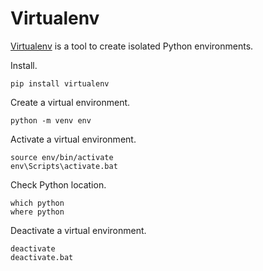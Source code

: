 # Virtualenv

[Virtualenv](https://virtualenv.pypa.io/en/latest/) is a tool to create isolated Python environments.

Install.
```
pip install virtualenv
```

Create a virtual environment.
```
python -m venv env
```

Activate a virtual environment.
```
source env/bin/activate
env\Scripts\activate.bat
```

Check Python location.
```
which python
where python
```

Deactivate a virtual environment.
```
deactivate
deactivate.bat
```